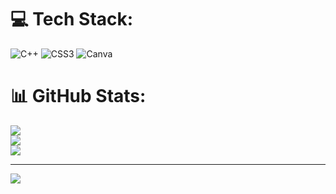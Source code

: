 
# 💻 Tech Stack:
![C++](https://img.shields.io/badge/c++-%2300599C.svg?style=for-the-badge&logo=c%2B%2B&logoColor=white) ![CSS3](https://img.shields.io/badge/css3-%231572B6.svg?style=for-the-badge&logo=css3&logoColor=white) ![Canva](https://img.shields.io/badge/Canva-%2300C4CC.svg?style=for-the-badge&logo=Canva&logoColor=white)
# 📊 GitHub Stats:
![](https://github-readme-stats.vercel.app/api?username=2271389&theme=dark&hide_border=false&include_all_commits=false&count_private=false)<br/>
![](https://github-readme-streak-stats.herokuapp.com/?user=2271389&theme=dark&hide_border=false)<br/>
![](https://github-readme-stats.vercel.app/api/top-langs/?username=2271389&theme=dark&hide_border=false&include_all_commits=false&count_private=false&layout=compact)

---
[![](https://visitcount.itsvg.in/api?id=2271389&icon=0&color=0)](https://visitcount.itsvg.in)

<!-- Proudly created with GPRM ( https://gprm.itsvg.in ) -->
